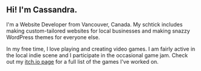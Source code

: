 <h2>Hi! I'm Cassandra.</h2>
<p>I'm a Website Developer from Vancouver, Canada. My schtick includes making custom-tailored websites for local businesses and making snazzy WordPress themes for everyone else.</p>

<p>In my free time, I love playing and creating video games. I am fairly active in the local indie scene and I participate in the occasional game jam. Check out my <a href="https://cassandracarlos.itch.io/">itch.io page</a> for a full list of the games I've worked on.</p>
